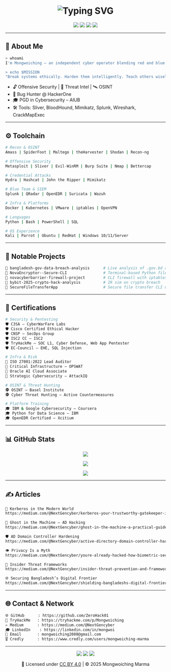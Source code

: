 <!-- Terminal-Style Hacker Intro with Typing Effect -->
<h1 align="center">
  <img src="https://readme-typing-svg.demolab.com?font=Fira+Code&duration=3000&pause=800&color=00FF00&vCenter=true&width=700&lines=Hi%2C+I'm+Mongwoiching+Marma;Red+Teamer+%7C+Bug+Bounty+Hunter+%7C+OSINT+Specialist;Cybersecurity+Researcher+from+Bangladesh;Let's+secure+the+digital+world+%F0%9F%94%91" alt="Typing SVG" />
</h1>

<!-- Hacker Vibe Badges -->
<p align="center">
  <img src="https://img.shields.io/badge/OffSec Ninja-black?style=for-the-badge&logo=tryhackme&logoColor=green" />
  <img src="https://img.shields.io/badge/Red Team Enthusiast-darkred?style=for-the-badge&logo=hackthebox&logoColor=white" />
  <img src="https://img.shields.io/badge/Bug Bounty Hunter-critical?style=for-the-badge&logo=bugcrowd&logoColor=white" />
  <img src="https://img.shields.io/badge/Open Source Cyber Defender-00ff99?style=for-the-badge&logo=linux&logoColor=black" />
</p>

---

## 👾 About Me

```bash
> whoami
I'm Mongwoiching — an independent cyber operator blending red and blue tactics with real-world offense.

> echo $MISSION
"Break systems ethically. Harden them intelligently. Teach others wisely."
```

- 🔓 Offensive Security | 🧠 Threat Intel | 🛰️ OSINT  
- 🎯 Bug Hunter @ HackerOne  
- 🎓 PGD in Cybersecurity – AIUB  
- 🛠️ Tools: Sliver, BloodHound, Mimikatz, Splunk, Wireshark, CrackMapExec

---

## ⚙️ Toolchain

```bash
# Recon & OSINT
Amass | SpiderFoot | Maltego | theHarvester | Shodan | Recon-ng

# Offensive Security
Metasploit | Sliver | Evil-WinRM | Burp Suite | Nmap | Bettercap

# Credential Attacks
Hydra | Hashcat | John the Ripper | Mimikatz

# Blue Team & SIEM
Splunk | QRadar | OpenEDR | Suricata | Wazuh

# Infra & Platforms
Docker | Kubernetes | VMware | iptables | OpenVPN

# Languages
Python | Bash | PowerShell | SQL

# OS Experience
Kali | Parrot | Ubuntu | RedHat | Windows 10/11/Server
```

---

## 🧠 Notable Projects

```bash
📁 bangladesh-gov-data-breach-analysis      # Live analysis of .gov.bd asset breaches
📁 NovaEncryptor--Secure-CLI                # Terminal-based Python file encryption
📁 novacyberbarrier-firewall-project        # CLI firewall with iptables manager
📁 bybit-2025-crypto-hack-analysis          # IR sim on crypto breach
📁 SecureFileTransferApp                    # Secure file transfer CLI utility
```

---

## 📜 Certifications

```bash
# Security & Pentesting
🛡️ C3SA – CyberWarFare Labs
🛡️ Cisco Certified Ethical Hacker
🛡️ CNSP – SecOps Group
🛡️ ISC2 CC – ISC2
🛡️ TryHackMe – SOC L1, Cyber Defense, Web App Pentester
🛡️ EC-Council – EHE, SQL Injection

# Infra & Risk
🧱 ISO 27001:2022 Lead Auditor
🧱 Critical Infrastructure – OPSWAT
🧱 Oracle AI Cloud Associate
🧱 Strategic Cybersecurity – AttackIQ

# OSINT & Threat Hunting
🕵️ OSINT – Basel Institute
🕵️ Cyber Threat Hunting – Active Countermeasures

# Platform Training
🎓 IBM & Google Cybersecurity – Coursera
🎓 Python for Data Science – IBM
🎓 OpenEDR Certified – Xcitium
```

---

## 📊 GitHub Stats

<p align="center">
  <img src="https://github-readme-streak-stats.herokuapp.com/?user=ZeroHack01&theme=tokyonight&hide_border=true&fire=00ff00&currStreakLabel=ff0055" />
</p>

<p align="center">
  <img src="https://github-readme-stats.vercel.app/api?username=ZeroHack01&show_icons=true&theme=tokyonight&hide_border=true&icon_color=00ff99&text_color=ffffff&title_color=00ff99" />
</p>

<p align="center">
  <img src="https://github-readme-stats.vercel.app/api/top-langs/?username=ZeroHack01&layout=compact&hide_border=true&theme=tokyonight&title_color=00ff99&text_color=ffffff" />
</p>

---

## ✍️ Articles

```bash
🧠 Kerberos in the Modern World
https://medium.com/@NextGencyber/kerberos-your-trustworthy-gatekeeper-in-the-digital-world-79df0146cf69

👻 Ghost in the Machine – AD Hacking
https://medium.com/@NextGencyber/ghost-in-the-machine-a-practical-guide-to-hacking-active-directory-and-evading-antivirus-14fdac460498

🛡️ AD Domain Controller Hardening
https://medium.com/@NextGencyber/active-directory-domain-controller-hardening-a-step-by-step-security-guide-dd017878193e

👁️ Privacy Is a Myth
https://medium.com/@NextGencyber/youre-already-hacked-how-biometric-security-and-global-connectivity-make-privacy-a-myth-e83318dd34c5

🧩 Insider Threat Frameworks
https://medium.com/@NextGencyber/insider-threat-prevention-and-framework-101-cacf46d9247b

🌐 Securing Bangladesh’s Digital Frontier
https://medium.com/@NextGencyber/shielding-bangladeshs-digital-frontier-the-imperative-of-cybersecurity-solutions-89733b810742
```

---

## 🌐 Contact & Network

```bash
🌐 GitHub      : https://github.com/ZeroHack01
🔐 TryHackMe   : https://tryhackme.com/p/Mongwoiching
✍️ Medium      : https://medium.com/@NextGencyber
🎓 LinkedIn    : https://linkedin.com/in/mongwoi
📧 Email       : mongwoiching2080@gmail.com
🎖️ Credly      : https://www.credly.com/users/mongwoiching-marma
```

---

<!-- Footer Cyber Badges -->
<p align="center">
  <img src="https://img.shields.io/badge/Red Team Ready-darkred?style=for-the-badge&logo=HackTheBox&logoColor=white" />
  <img src="https://img.shields.io/badge/Ethical Hacker-blue?style=for-the-badge&logo=OWASP&logoColor=white" />
  <img src="https://img.shields.io/badge/Cyber Ops Elite-00cc99?style=for-the-badge&logo=linuxfoundation&logoColor=black" />
</p>

<p align="center">
  📝 Licensed under <a href="https://creativecommons.org/licenses/by/4.0/">CC BY 4.0</a> | © 2025 Mongwoiching Marma
</p>
